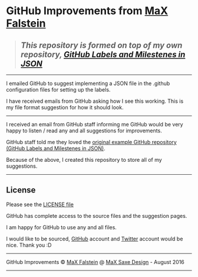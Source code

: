 # GitHub Improvements from [MaX Falstein](https://twitter.com/MaX_MSD)

> ## *This repository is formed on top of my own repository, [GitHub Labels and Milestenes in JSON](https://github.com/MaXwellFalstein/GitHub-Labels-Milestones-JSON)*

---

I emailed GitHub to suggest implementing a JSON file in the .github configuration files for setting up the labels.

I have received emails from GitHub asking how I see this working. This is my file format suggestion for how it should look.

---

I received an email from GitHub staff informing me GitHub would be very happy to listen / read any and all suggestions for improvements.

GitHub staff told me they loved the [original example GitHub repository (GitHub Labels and Milestenes in JSON)](https://github.com/MaXwellFalstein/GitHub-Labels-Milestones-JSON).

Because of the above, I created this repository to store all of my suggestions.

---

## License

Please see the [LICENSE file](https://github.com/MaXwellFalstein/GitHub-Improvements//blob/master/LICENSE)

GitHub has complete access to the source files and the suggestion pages.

I am happy for GitHub to use any and all files.

I would like to be sourced, [GitHub](https://github.com/MaXwellFalstein) account and [Twitter](https://twitter.com/MaX_MSD) account would be nice. Thank you :D

---

GitHub Improvements &copy; [MaX Falstein](https://twitter.com/MaX_MSD) @ [MaX Saxe Design](http://maxsaxedesign.co.uk) - August 2016

---
